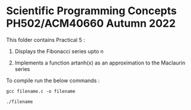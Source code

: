 # Scientific Programming Concepts PH502/ACM40660 Autumn 2022

This folder contains Practical 5 :

1) Displays the Fibonacci series upto n

2) Implements a function artanh(x) as an approximation to the Maclaurin series

To compile run the below commands :

```
gcc filename.c -o filename
```

```
./filename
```

